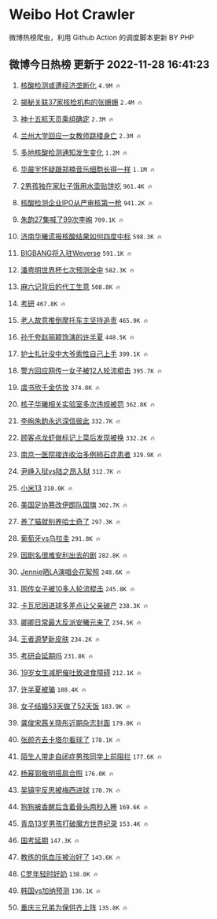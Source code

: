 # Weibo Hot Crawler 



微博热榜爬虫，利用 Github Action 的调度脚本更新 BY PHP 


## 微博今日热榜 更新于 2022-11-28 16:41:23 
1. [核酸检测或遭经济垄断化](https://s.weibo.com/weibo?q=%23%E6%A0%B8%E9%85%B8%E6%A3%80%E6%B5%8B%E6%88%96%E9%81%AD%E7%BB%8F%E6%B5%8E%E5%9E%84%E6%96%AD%E5%8C%96%23&t=31&band_rank=1&Refer=top) `4.9M 🔥` 

1. [揭秘关联37家核检机构的张姗姗](https://s.weibo.com/weibo?q=%23%E6%8F%AD%E7%A7%98%E5%85%B3%E8%81%9437%E5%AE%B6%E6%A0%B8%E6%A3%80%E6%9C%BA%E6%9E%84%E7%9A%84%E5%BC%A0%E5%A7%97%E5%A7%97%23&t=31&band_rank=2&Refer=top) `2.4M 🔥` 

1. [神十五航天员乘组确定](https://s.weibo.com/weibo?q=%23%E7%A5%9E%E5%8D%81%E4%BA%94%E8%88%AA%E5%A4%A9%E5%91%98%E4%B9%98%E7%BB%84%E7%A1%AE%E5%AE%9A%23&t=31&band_rank=3&Refer=top) `2.3M 🔥` 

1. [兰州大学回应一女教师跳楼身亡](https://s.weibo.com/weibo?q=%23%E5%85%B0%E5%B7%9E%E5%A4%A7%E5%AD%A6%E5%9B%9E%E5%BA%94%E4%B8%80%E5%A5%B3%E6%95%99%E5%B8%88%E8%B7%B3%E6%A5%BC%E8%BA%AB%E4%BA%A1%23&t=31&band_rank=4&Refer=top) `2.3M 🔥` 

1. [多地核酸检测通知发生变化](https://s.weibo.com/weibo?q=%23%E5%A4%9A%E5%9C%B0%E6%A0%B8%E9%85%B8%E6%A3%80%E6%B5%8B%E9%80%9A%E7%9F%A5%E5%8F%91%E7%94%9F%E5%8F%98%E5%8C%96%23&t=31&band_rank=5&Refer=top) `1.2M 🔥` 

1. [华晨宇怀疑跟郑楠音乐细胞长得一样](https://s.weibo.com/weibo?q=%23%E5%8D%8E%E6%99%A8%E5%AE%87%E6%80%80%E7%96%91%E8%B7%9F%E9%83%91%E6%A5%A0%E9%9F%B3%E4%B9%90%E7%BB%86%E8%83%9E%E9%95%BF%E5%BE%97%E4%B8%80%E6%A0%B7%23&t=31&band_rank=6&Refer=top) `1.1M 🔥` 

1. [2男孩独在家肚子饿用水壶贴饼吃](https://s.weibo.com/weibo?q=%232%E7%94%B7%E5%AD%A9%E7%8B%AC%E5%9C%A8%E5%AE%B6%E8%82%9A%E5%AD%90%E9%A5%BF%E7%94%A8%E6%B0%B4%E5%A3%B6%E8%B4%B4%E9%A5%BC%E5%90%83%23&t=31&band_rank=7&Refer=top) `961.4K 🔥` 

1. [核酸检测企业IPO从严审核第一枪](https://s.weibo.com/weibo?q=%23%E6%A0%B8%E9%85%B8%E6%A3%80%E6%B5%8B%E4%BC%81%E4%B8%9AIPO%E4%BB%8E%E4%B8%A5%E5%AE%A1%E6%A0%B8%E7%AC%AC%E4%B8%80%E6%9E%AA%23&t=31&band_rank=8&Refer=top) `941.2K 🔥` 

1. [朱韵27集喊了99次李峋](https://s.weibo.com/weibo?q=%23%E6%9C%B1%E9%9F%B527%E9%9B%86%E5%96%8A%E4%BA%8699%E6%AC%A1%E6%9D%8E%E5%B3%8B%23&t=31&band_rank=9&Refer=top) `709.1K 🔥` 

1. [济南华曦谎报核酸结果如何四度中标](https://s.weibo.com/weibo?q=%23%E6%B5%8E%E5%8D%97%E5%8D%8E%E6%9B%A6%E8%B0%8E%E6%8A%A5%E6%A0%B8%E9%85%B8%E7%BB%93%E6%9E%9C%E5%A6%82%E4%BD%95%E5%9B%9B%E5%BA%A6%E4%B8%AD%E6%A0%87%23&t=31&band_rank=10&Refer=top) `598.3K 🔥` 

1. [BIGBANG将入驻Weverse](https://s.weibo.com/weibo?q=%23BIGBANG%E5%B0%86%E5%85%A5%E9%A9%BBWeverse%23&t=31&band_rank=11&Refer=top) `591.1K 🔥` 

1. [潘粤明世界杯七次预测全中](https://s.weibo.com/weibo?q=%23%E6%BD%98%E7%B2%A4%E6%98%8E%E4%B8%96%E7%95%8C%E6%9D%AF%E4%B8%83%E6%AC%A1%E9%A2%84%E6%B5%8B%E5%85%A8%E4%B8%AD%23&t=31&band_rank=12&Refer=top) `582.3K 🔥` 

1. [麻六记背后的代工生意](https://s.weibo.com/weibo?q=%23%E9%BA%BB%E5%85%AD%E8%AE%B0%E8%83%8C%E5%90%8E%E7%9A%84%E4%BB%A3%E5%B7%A5%E7%94%9F%E6%84%8F%23&t=31&band_rank=13&Refer=top) `508.8K 🔥` 

1. [考研](https://s.weibo.com/weibo?q=%23%E8%80%83%E7%A0%94%23&t=31&band_rank=14&Refer=top) `467.8K 🔥` 

1. [老人故意推倒摩托车主坚持追责](https://s.weibo.com/weibo?q=%23%E8%80%81%E4%BA%BA%E6%95%85%E6%84%8F%E6%8E%A8%E5%80%92%E6%91%A9%E6%89%98%E8%BD%A6%E4%B8%BB%E5%9D%9A%E6%8C%81%E8%BF%BD%E8%B4%A3%23&t=31&band_rank=15&Refer=top) `465.9K 🔥` 

1. [孙千夸赵丽颖饰演的许半夏](https://s.weibo.com/weibo?q=%23%E5%AD%99%E5%8D%83%E5%A4%B8%E8%B5%B5%E4%B8%BD%E9%A2%96%E9%A5%B0%E6%BC%94%E7%9A%84%E8%AE%B8%E5%8D%8A%E5%A4%8F%23&t=31&band_rank=16&Refer=top) `448.5K 🔥` 

1. [护士扎针没中大爷索性自己上手](https://s.weibo.com/weibo?q=%23%E6%8A%A4%E5%A3%AB%E6%89%8E%E9%92%88%E6%B2%A1%E4%B8%AD%E5%A4%A7%E7%88%B7%E7%B4%A2%E6%80%A7%E8%87%AA%E5%B7%B1%E4%B8%8A%E6%89%8B%23&t=31&band_rank=17&Refer=top) `399.1K 🔥` 

1. [警方回应网传一女子被12人轮流棍击](https://s.weibo.com/weibo?q=%23%E8%AD%A6%E6%96%B9%E5%9B%9E%E5%BA%94%E7%BD%91%E4%BC%A0%E4%B8%80%E5%A5%B3%E5%AD%90%E8%A2%AB12%E4%BA%BA%E8%BD%AE%E6%B5%81%E6%A3%8D%E5%87%BB%23&t=31&band_rank=18&Refer=top) `395.7K 🔥` 

1. [虞书欣千金仿妆](https://s.weibo.com/weibo?q=%23%E8%99%9E%E4%B9%A6%E6%AC%A3%E5%8D%83%E9%87%91%E4%BB%BF%E5%A6%86%23&t=31&band_rank=19&Refer=top) `374.0K 🔥` 

1. [核子华曦相关实验室多次违规被罚](https://s.weibo.com/weibo?q=%23%E6%A0%B8%E5%AD%90%E5%8D%8E%E6%9B%A6%E7%9B%B8%E5%85%B3%E5%AE%9E%E9%AA%8C%E5%AE%A4%E5%A4%9A%E6%AC%A1%E8%BF%9D%E8%A7%84%E8%A2%AB%E7%BD%9A%23&t=31&band_rank=20&Refer=top) `362.8K 🔥` 

1. [李峋朱韵永远深信彼此](https://s.weibo.com/weibo?q=%23%E6%9D%8E%E5%B3%8B%E6%9C%B1%E9%9F%B5%E6%B0%B8%E8%BF%9C%E6%B7%B1%E4%BF%A1%E5%BD%BC%E6%AD%A4%23&t=31&band_rank=21&Refer=top) `332.7K 🔥` 

1. [顾客点龙虾做标记上菜后发现被换](https://s.weibo.com/weibo?q=%23%E9%A1%BE%E5%AE%A2%E7%82%B9%E9%BE%99%E8%99%BE%E5%81%9A%E6%A0%87%E8%AE%B0%E4%B8%8A%E8%8F%9C%E5%90%8E%E5%8F%91%E7%8E%B0%E8%A2%AB%E6%8D%A2%23&t=31&band_rank=22&Refer=top) `332.2K 🔥` 

1. [南京一医院接连收治多例柿石症患者](https://s.weibo.com/weibo?q=%23%E5%8D%97%E4%BA%AC%E4%B8%80%E5%8C%BB%E9%99%A2%E6%8E%A5%E8%BF%9E%E6%94%B6%E6%B2%BB%E5%A4%9A%E4%BE%8B%E6%9F%BF%E7%9F%B3%E7%97%87%E6%82%A3%E8%80%85%23&t=31&band_rank=23&Refer=top) `329.9K 🔥` 

1. [尹峥入狱vs陆之昂入狱](https://s.weibo.com/weibo?q=%23%E5%B0%B9%E5%B3%A5%E5%85%A5%E7%8B%B1vs%E9%99%86%E4%B9%8B%E6%98%82%E5%85%A5%E7%8B%B1%23&t=31&band_rank=24&Refer=top) `312.7K 🔥` 

1. [小米13](https://s.weibo.com/weibo?q=%E5%B0%8F%E7%B1%B313&t=31&band_rank=25&Refer=top) `310.0K 🔥` 

1. [美国足协篡改伊朗队国旗](https://s.weibo.com/weibo?q=%23%E7%BE%8E%E5%9B%BD%E8%B6%B3%E5%8D%8F%E7%AF%A1%E6%94%B9%E4%BC%8A%E6%9C%97%E9%98%9F%E5%9B%BD%E6%97%97%23&t=31&band_rank=26&Refer=top) `302.7K 🔥` 

1. [养了猫就别养哈士奇了](https://s.weibo.com/weibo?q=%23%E5%85%BB%E4%BA%86%E7%8C%AB%E5%B0%B1%E5%88%AB%E5%85%BB%E5%93%88%E5%A3%AB%E5%A5%87%E4%BA%86%23&t=31&band_rank=27&Refer=top) `297.3K 🔥` 

1. [葡萄牙vs乌拉圭](https://s.weibo.com/weibo?q=%23%E8%91%A1%E8%90%84%E7%89%99vs%E4%B9%8C%E6%8B%89%E5%9C%AD%23&t=31&band_rank=28&Refer=top) `291.8K 🔥` 

1. [因剧名很难安利出去的剧](https://s.weibo.com/weibo?q=%23%E5%9B%A0%E5%89%A7%E5%90%8D%E5%BE%88%E9%9A%BE%E5%AE%89%E5%88%A9%E5%87%BA%E5%8E%BB%E7%9A%84%E5%89%A7%23&t=31&band_rank=29&Refer=top) `282.8K 🔥` 

1. [Jennie晒LA演唱会花絮照](https://s.weibo.com/weibo?q=%23Jennie%E6%99%92LA%E6%BC%94%E5%94%B1%E4%BC%9A%E8%8A%B1%E7%B5%AE%E7%85%A7%23&t=31&band_rank=30&Refer=top) `248.6K 🔥` 

1. [网传女子被10多人轮流棍击](https://s.weibo.com/weibo?q=%23%E7%BD%91%E4%BC%A0%E5%A5%B3%E5%AD%90%E8%A2%AB10%E5%A4%9A%E4%BA%BA%E8%BD%AE%E6%B5%81%E6%A3%8D%E5%87%BB%23&t=31&band_rank=31&Refer=top) `245.8K 🔥` 

1. [卡瓦尼因进球多差点让父亲破产](https://s.weibo.com/weibo?q=%23%E5%8D%A1%E7%93%A6%E5%B0%BC%E5%9B%A0%E8%BF%9B%E7%90%83%E5%A4%9A%E5%B7%AE%E7%82%B9%E8%AE%A9%E7%88%B6%E4%BA%B2%E7%A0%B4%E4%BA%A7%23&t=31&band_rank=32&Refer=top) `238.3K 🔥` 

1. [卿卿日常最大反派安曦元来了](https://s.weibo.com/weibo?q=%23%E5%8D%BF%E5%8D%BF%E6%97%A5%E5%B8%B8%E6%9C%80%E5%A4%A7%E5%8F%8D%E6%B4%BE%E5%AE%89%E6%9B%A6%E5%85%83%E6%9D%A5%E4%BA%86%23&t=31&band_rank=33&Refer=top) `234.5K 🔥` 

1. [王者源梦新皮肤](https://s.weibo.com/weibo?q=%23%E7%8E%8B%E8%80%85%E6%BA%90%E6%A2%A6%E6%96%B0%E7%9A%AE%E8%82%A4%23&t=31&band_rank=34&Refer=top) `234.2K 🔥` 

1. [考研会延期吗](https://s.weibo.com/weibo?q=%23%E8%80%83%E7%A0%94%E4%BC%9A%E5%BB%B6%E6%9C%9F%E5%90%97%23&t=31&band_rank=35&Refer=top) `231.8K 🔥` 

1. [19岁女生减肥催吐致进食障碍](https://s.weibo.com/weibo?q=%2319%E5%B2%81%E5%A5%B3%E7%94%9F%E5%87%8F%E8%82%A5%E5%82%AC%E5%90%90%E8%87%B4%E8%BF%9B%E9%A3%9F%E9%9A%9C%E7%A2%8D%23&t=31&band_rank=36&Refer=top) `212.1K 🔥` 

1. [许半夏被骗](https://s.weibo.com/weibo?q=%23%E8%AE%B8%E5%8D%8A%E5%A4%8F%E8%A2%AB%E9%AA%97%23&t=31&band_rank=37&Refer=top) `188.4K 🔥` 

1. [女子结婚53天做了52天饭](https://s.weibo.com/weibo?q=%23%E5%A5%B3%E5%AD%90%E7%BB%93%E5%A9%9A53%E5%A4%A9%E5%81%9A%E4%BA%8652%E5%A4%A9%E9%A5%AD%23&t=31&band_rank=38&Refer=top) `183.9K 🔥` 

1. [龚俊宋茜关晓彤近期杂志封面](https://s.weibo.com/weibo?q=%23%E9%BE%9A%E4%BF%8A%E5%AE%8B%E8%8C%9C%E5%85%B3%E6%99%93%E5%BD%A4%E8%BF%91%E6%9C%9F%E6%9D%82%E5%BF%97%E5%B0%81%E9%9D%A2%23&t=31&band_rank=39&Refer=top) `179.0K 🔥` 

1. [张颜齐去卡塔尔看球了](https://s.weibo.com/weibo?q=%23%E5%BC%A0%E9%A2%9C%E9%BD%90%E5%8E%BB%E5%8D%A1%E5%A1%94%E5%B0%94%E7%9C%8B%E7%90%83%E4%BA%86%23&t=31&band_rank=40&Refer=top) `178.1K 🔥` 

1. [陌生人带走自闭症男孩同学上前阻拦](https://s.weibo.com/weibo?q=%23%E9%99%8C%E7%94%9F%E4%BA%BA%E5%B8%A6%E8%B5%B0%E8%87%AA%E9%97%AD%E7%97%87%E7%94%B7%E5%AD%A9%E5%90%8C%E5%AD%A6%E4%B8%8A%E5%89%8D%E9%98%BB%E6%8B%A6%23&t=31&band_rank=41&Refer=top) `177.6K 🔥` 

1. [杨幂郭敬明搭肩合照](https://s.weibo.com/weibo?q=%23%E6%9D%A8%E5%B9%82%E9%83%AD%E6%95%AC%E6%98%8E%E6%90%AD%E8%82%A9%E5%90%88%E7%85%A7%23&t=31&band_rank=42&Refer=top) `176.0K 🔥` 

1. [吴镇宇反思被梅西进球](https://s.weibo.com/weibo?q=%23%E5%90%B4%E9%95%87%E5%AE%87%E5%8F%8D%E6%80%9D%E8%A2%AB%E6%A2%85%E8%A5%BF%E8%BF%9B%E7%90%83%23&t=31&band_rank=43&Refer=top) `170.7K 🔥` 

1. [狗狗被香醒后含着骨头两秒入睡](https://s.weibo.com/weibo?q=%23%E7%8B%97%E7%8B%97%E8%A2%AB%E9%A6%99%E9%86%92%E5%90%8E%E5%90%AB%E7%9D%80%E9%AA%A8%E5%A4%B4%E4%B8%A4%E7%A7%92%E5%85%A5%E7%9D%A1%23&t=31&band_rank=44&Refer=top) `169.6K 🔥` 

1. [青岛13岁男孩打破魔方世界纪录](https://s.weibo.com/weibo?q=%23%E9%9D%92%E5%B2%9B13%E5%B2%81%E7%94%B7%E5%AD%A9%E6%89%93%E7%A0%B4%E9%AD%94%E6%96%B9%E4%B8%96%E7%95%8C%E7%BA%AA%E5%BD%95%23&t=31&band_rank=45&Refer=top) `153.4K 🔥` 

1. [国考延期](https://s.weibo.com/weibo?q=%23%E5%9B%BD%E8%80%83%E5%BB%B6%E6%9C%9F%23&t=31&band_rank=46&Refer=top) `147.3K 🔥` 

1. [教练的低血压被治好了](https://s.weibo.com/weibo?q=%23%E6%95%99%E7%BB%83%E7%9A%84%E4%BD%8E%E8%A1%80%E5%8E%8B%E8%A2%AB%E6%B2%BB%E5%A5%BD%E4%BA%86%23&t=31&band_rank=47&Refer=top) `143.6K 🔥` 

1. [C罗年轻时好奶](https://s.weibo.com/weibo?q=%23C%E7%BD%97%E5%B9%B4%E8%BD%BB%E6%97%B6%E5%A5%BD%E5%A5%B6%23&t=31&band_rank=48&Refer=top) `138.0K 🔥` 

1. [韩国vs加纳预测](https://s.weibo.com/weibo?q=%E9%9F%A9%E5%9B%BDvs%E5%8A%A0%E7%BA%B3%E9%A2%84%E6%B5%8B&t=31&band_rank=49&Refer=top) `136.1K 🔥` 

1. [重庆三兄弟为保供齐上阵](https://s.weibo.com/weibo?q=%23%E9%87%8D%E5%BA%86%E4%B8%89%E5%85%84%E5%BC%9F%E4%B8%BA%E4%BF%9D%E4%BE%9B%E9%BD%90%E4%B8%8A%E9%98%B5%23&t=31&band_rank=50&Refer=top) `135.8K 🔥` 

